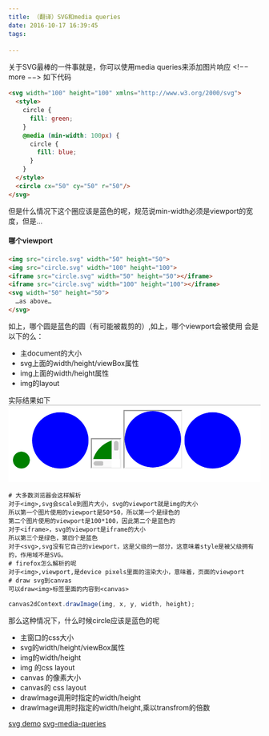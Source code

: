 ```yaml
---
title: （翻译）SVG和media queries
date: 2016-10-17 16:39:45
tags:

---
```


关于SVG最棒的一件事就是，你可以使用media queries来添加图片响应
<!−− more −−>
如下代码

``` html
<svg width="100" height="100" xmlns="http://www.w3.org/2000/svg">
  <style>
    circle {
      fill: green;
    }
    @media (min-width: 100px) {
      circle {
        fill: blue;
      }
    }
  </style>
  <circle cx="50" cy="50" r="50"/>
</svg>
```

但是什么情况下这个圈应该是蓝色的呢，规范说min-width必须是viewport的宽度，但是…

#### 哪个viewport

``` html
<img src="circle.svg" width="50" height="50">
<img src="circle.svg" width="100" height="100">
<iframe src="circle.svg" width="50" height="50"></iframe>
<iframe src="circle.svg" width="100" height="100"></iframe>
<svg width="50" height="50">
  …as above…
</svg>
```

如上，哪个圆是蓝色的圆（有可能被裁剪的）,如上，哪个viewport会被使用
会是以下的么：

- 主document的大小
- svg上面的width/height/viewBox属性
- img上面的width/height属性
- img的layout

实际结果如下
![Alt text](/images/11.1.png)


``` 
# 大多数浏览器会这样解析
对于<img>,svg会scale到图片大小，svg的viewport就是img的大小
所以第一个图片使用的viewport是50*50，所以第一个是绿色的
第二个图片使用的viewport是100*100，因此第二个是蓝色的
对于<iframe>，svg的viewport是iframe的大小
所以第三个是绿色，第四个是蓝色
对于<svg>,svg没有它自己的viewport，这是父级的一部分，这意味着style是被父级拥有的，作用域不是SVG。
# firefox怎么解析的呢
对于<img>,viewport,是device pixels里面的渲染大小，意味着，页面的viewport
# draw svg到canvas
可以draw<img>标签里面的内容到<canvas>
```


``` js
canvas2dContext.drawImage(img, x, y, width, height);
```

那么这种情况下，什么时候circle应该是蓝色的呢

- 主窗口的css大小
- svg的width/height/viewBox属性
- img的width/height
- img 的css layout
- canvas 的像素大小
- canvas的 css layout
- drawImage调用时指定的width/height
- drawImage调用时指定的width/height,乘以transfrom的倍数

[svg demo](https://liuhuiashazj.github.io/demo/svg/index.html)
[svg-media-queries](https://jakearchibald.com/2016/svg-media-queries/)
